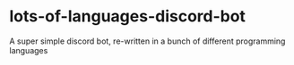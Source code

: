 # lots-of-languages-discord-bot
A super simple discord bot, re-written in a bunch of different programming languages
